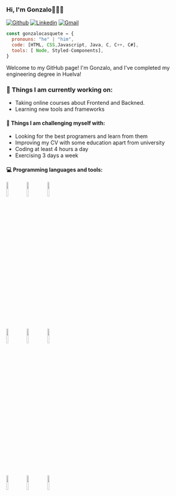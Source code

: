 ### Hi, I'm Gonzalo👋👨‍💻
[![Github](https://img.shields.io/badge/-Github-000?style=flat&logo=Github&logoColor=white)](https://github.com/gonzalocasquete)
[![Linkedin](https://img.shields.io/badge/-LinkedIn-blue?style=flat&logo=Linkedin&logoColor=white)](https://www.linkedin.com/in/gonzalo-casquete-rodr%C3%ADguez-7b116127b/)
[![Gmail](https://img.shields.io/badge/-Gmail-c14438?style=flat&logo=Gmail&logoColor=white)](mailto:gonzalocasqueterodriguez@gmail.com)

````js
const gonzalocasquete = {
  pronouns: "he" | "him",
  code: [HTML, CSS,Javascript, Java, C, C++, C#],
  tools: [ Node, Styled-Components],
}
````

Welcome to my GitHub page! I'm Gonzalo, and I've completed my engineering degree in Huelva!

### 🌱 Things I am currently working on: 
- Taking online courses about Frontend and Backned.
- Learning new tools and frameworks

#### :muscle: Things I am challenging myself with:
- Looking for the best programers and learn from them
- Improving my CV with some education apart from university
- Coding at least 4 hours a day
- Exercising 3 days a week

#### :computer: Programming languages and tools: 
<p>

<code><img width="10%" src="https://www.vectorlogo.zone/logos/w3_html5/w3_html5-ar21.svg"></code>
<code><img width="10%" src="https://www.vectorlogo.zone/logos/w3_css/w3_css-ar21.svg"></code>
<code><img width="10%" src="https://www.vectorlogo.zone/logos/javascript/javascript-ar21.svg"></code>
<br />
<code><img width="10%" src="https://www.vectorlogo.zone/logos/java/java-ar21.svg"></code>
<code><img width="10%" src="https://www.vectorlogo.zone/logos/nodejs/nodejs-horizontal.svg"></code>
<code><img width="10%" src="https://www.vectorlogo.zone/logos/git-scm/git-scm-ar21.svg"></code>
<br />
<code><img width="10%" src="https://www.vectorlogo.zone/logos/microsoft_azure/microsoft_azure-ar21.svg"></code>
<code><img width="10%" src="https://www.vectorlogo.zone/logos/mysql/mysql-ar21.svg"></code>
<code><img width="10%" src="https://www.vectorlogo.zone/logos/microsoft_powerbi/microsoft_powerbi-ar21.svg"></code>
</p>
